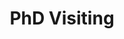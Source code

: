 ---
title: PhD Visiting
institute: "University of Trento, Italy"
institute-url: "https://r.unitn.it/en/dipsco/clian/"
duration: 2022 - 2024
excerpt: Conducted visiting research under the supervision of Prof. Remo Job and Prof. Alessandro Grecucci at the Clinical and Affective Neuroscience Lab, Department of Psychology and Cognitive Science, University of Trento. Focused on narcissistic personality disorder and its neural bases, contributing to interdisciplinary work at the intersection of personality neuroscience, affective science, and clinical psychology.  
order: 3  
tags: [Neuroscience, Personality, Clinical psychology]  
---